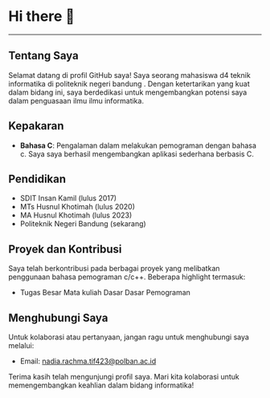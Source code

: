 # Hi there 👋
----
## Tentang Saya

Selamat datang di profil GitHub saya! Saya seorang mahasiswa d4 teknik informatika di politeknik negeri bandung . Dengan ketertarikan yang kuat dalam bidang ini, saya berdedikasi untuk mengembangkan potensi saya dalam penguasaan ilmu ilmu informatika.

## Kepakaran

- **Bahasa C**: Pengalaman dalam melakukan pemograman dengan bahasa c. Saya saya berhasil mengembangkan aplikasi sederhana berbasis C. 


## Pendidikan

- SDIT Insan Kamil (lulus 2017)
- MTs Husnul Khotimah (lulus 2020)
- MA Husnul Khotimah (lulus 2023)
- Politeknik Negeri Bandung (sekarang)

## Proyek dan Kontribusi

Saya telah berkontribusi pada berbagai proyek yang melibatkan penggunaan bahasa pemograman c/c++. Beberapa highlight termasuk:

- Tugas Besar Mata kuliah Dasar Dasar Pemograman


## Menghubungi Saya

Untuk kolaborasi atau pertanyaan, jangan ragu untuk menghubungi saya melalui:

- Email: [nadia.rachma.tif423@polban.ac.id](mailto:nadia.rachma.tif423@polban.ac.id)


Terima kasih telah mengunjungi profil saya. Mari kita kolaborasi untuk memengembangkan keahlian dalam bidang informatika!
